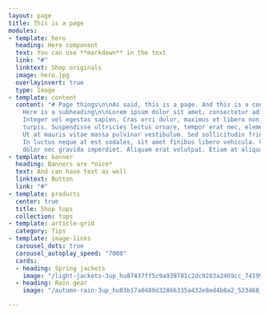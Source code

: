 ```yaml
---
layout: page
title: This is a page
modules:
- template: hero
  heading: Hero component
  text: You can use **markdown** in the text
  link: "#"
  linktext: Shop originals
  image: hero.jpg
  overlayinvert: true
  type: Image
- template: content
  content: "# Page things\n\nAs said, this is a page. And this is a content module.\n\n##
    Here is a subheading\n\nLorem ipsum dolor sit amet, consectetur adipiscing elit.
    Integer vel egestas sapien. Cras orci dolor, maximus et libero non, aliquam lobortis
    turpis. Suspendisse ultricies lectus ornare, tempor erat nec, elementum tortor.
    Ut at mauris vitae massa pulvinar vestibulum. Sed sollicitudin fringilla vehicula.
    In luctus neque at est sodales, sit amet finibus libero vehicula. Vestibulum luctus
    dolor nec gravida imperdiet. Aliquam erat volutpat. Etiam at aliquam mauris. "
- template: banner
  heading: Banners are *nice*
  text: And can have text as well
  linktext: Button
  link: "#"
- template: products
  center: true
  title: Shop tops
  collection: tops
- template: article-grid
  category: Tips
- template: image-links
  carousel_dots: true
  carousel_autoplay_speed: "7000"
  cards:
  - heading: Spring jackets
    image: "/light-jackets-3up_hu87437ff5c9a939781c2dc9283a2469cc_741994_1080x0_resize_q75_box.jpg"
  - heading: Rain gear
    image: "/autumn-rain-3up_hu03b17a0480d32866335a432e8ed4b8a2_523468_1080x0_resize_q75_box.jpg"

---
```

